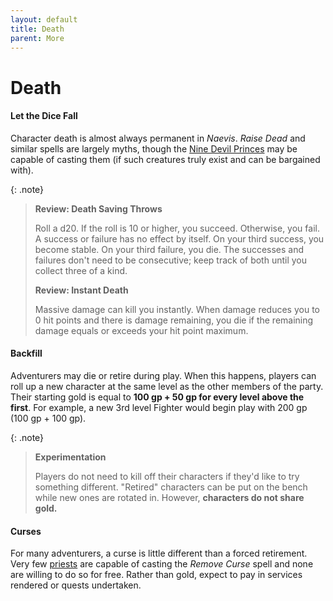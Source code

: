 ```yaml
---
layout: default
title: Death
parent: More
---
```



# Death

#### Let the Dice Fall

Character death is almost always permanent in _Naevis_. _Raise Dead_ and similar spells are largely myths, though the [Nine Devil Princes](../more/the_city_below/devil_princes) may be capable of casting them (if such creatures truly exist and can be bargained with).

{: .note}
> **Review: Death Saving Throws**
>
> Roll a d20. If the roll is 10 or higher, you succeed. Otherwise, you fail. A success or failure has no effect by itself. On your third success, you become stable. On your third failure, you die. The successes and failures don't need to be consecutive; keep track of both until you collect three of a kind. 
>
> **Review: Instant Death**
>
> Massive damage can kill you instantly. When damage reduces you to 0 hit points and there is damage remaining, you die if the remaining damage equals or exceeds your hit point maximum.


#### Backfill

Adventurers may die or retire during play. When this happens, players can roll up a new character at the same level as the other members of the party. Their starting gold is equal to **100 gp + 50 gp for every level above the first**. For example, a new 3rd level Fighter would begin play with 200 gp (100 gp + 100 gp).

{: .note}
> **Experimentation**
>
> Players do not need to kill off their characters if they'd like to try something different. "Retired" characters can be put on the bench while new ones are rotated in. However, **characters do not share gold.**


#### Curses

For many adventurers, a curse is little different than a forced retirement. Very few [priests](../character_creation/class/cleric) are capable of casting the _Remove Curse_ spell and none are willing to do so for free. Rather than gold, expect to pay in services rendered or quests undertaken.